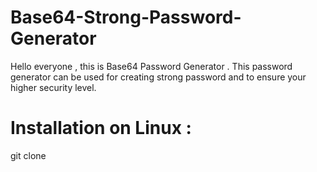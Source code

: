 # Base64-Strong-Password-Generator
Hello everyone , this is Base64 Password Generator . This password generator can be used for creating strong password and to ensure your higher security level.

# Installation on Linux :
git clone 
